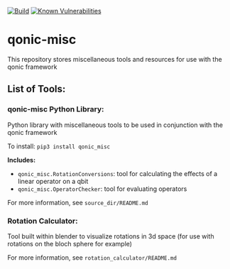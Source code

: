 [![Build]()]()
[![Known Vulnerabilities](https://snyk.io/test/github/Qonic-Team/qonic-misc/badge.svg?targetFile=source_dir/requirements.txt)](https://snyk.io/test/github/Qonic-Team/qonic-misc?targetFile=source_dir/requirements.txt)

# qonic-misc
This repository stores miscellaneous tools and resources for use with the qonic framework

## List of Tools:

### qonic-misc Python Library:

Python library with miscellaneous tools to be used in conjunction with the qonic framework

To install: `pip3 install qonic_misc`

**Includes:**  
  * `qonic_misc.RotationConversions`: tool for calculating the effects of a linear operator on a qbit
  * `qonic_misc.OperatorChecker`: tool for evaluating operators

For more information, see `source_dir/README.md`

### Rotation Calculator:
Tool built within blender to visualize rotations in 3d space (for use with rotations on the bloch sphere for example)

For more information, see `rotation_calculator/README.md`
